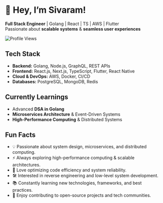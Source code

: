 # 👋 Hey, I’m Sivaram!

**Full Stack Engineer** | Golang | React | TS | AWS | Flutter  
Passionate about **scalable systems** & **seamless user experiences**  

![Profile Views](https://komarev.com/ghpvc/?username=your-github-username&color=blue)

## Tech Stack

* **Backend:** Golang, Node.js, GraphQL, REST APIs
* **Frontend:** React.js, Next.js, TypeScript, Flutter, React Native
* **Cloud & DevOps:** AWS, Docker, CI/CD
* **Databases:** PostgreSQL, MongoDB, Redis

## Currently Learnings

* Advanced **DSA in Golang**
* **Microservices Architecture** & Event-Driven Systems
* **High-Performance Computing** & Distributed Systems

## Fun Facts

* 💡 Passionate about system design, microservices, and distributed computing.
* ⚡ Always exploring high-performance computing & scalable architectures.
* 🚀 Love optimizing code efficiency and system reliability.
* 🛠 Interested in reverse engineering and low-level system development.
* 📚 Constantly learning new technologies, frameworks, and best practices.
* 🎯 Enjoy contributing to open-source projects and tech communities.
